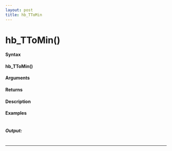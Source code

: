 ```yaml
---
layout: post
title: hb_TToMin
---
```


# hb_TToMin()


#### Syntax

#### hb_TToMin()

#### Arguments

#### Returns

#### Description

#### Examples

```

```

##### Output:

```

```

---